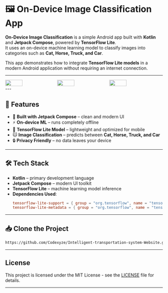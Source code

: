 # 🖼️ On-Device Image Classification App  

**On-Device Image Classification** is a simple Android app built with **Kotlin** and **Jetpack Compose**, powered by **TensorFlow Lite**.  
It uses an on-device machine learning model to classify images into categories such as **Cat, Horse, Truck, and Car**.  

This app demonstrates how to integrate **TensorFlow Lite models** in a modern Android application without requiring an internet connection.  

---

<div style="display: flex; flex-wrap: wrap;">
  <img src="https://github.com/user-attachments/assets/28590cea-b792-407b-b3c9-7f2bcd700cbd" width="33%" />
  <img src="https://github.com/user-attachments/assets/ea73a3db-5b8a-4505-8737-c87f0e6b7969" width="33%" />
  <img src="https://github.com/user-attachments/assets/0a30737e-55ed-4c09-80e7-7bb006deed61" width="33%" />
</div>
---

## 🚀 Features  

- 📱 **Built with Jetpack Compose** – clean and modern UI  
- ⚡ **On-device ML** – runs completely offline  
- 🧠 **TensorFlow Lite Model** – lightweight and optimized for mobile  
- 🐱 **Image Classification** – predicts between **Cat, Horse, Truck, and Car**  
- 🔒 **Privacy Friendly** – no data leaves your device  

---

## 🛠️ Tech Stack  

- **Kotlin** – primary development language  
- **Jetpack Compose** – modern UI toolkit  
- **TensorFlow Lite** – machine learning model inference  
- **Dependencies Used**:  
  ```toml
  tensorflow-lite-support = { group = "org.tensorflow", name = "tensorflow-lite-support", version.ref = "tensorflowLiteSupport" }
  tensorflow-lite-metadata = { group = "org.tensorflow", name = "tensorflow-lite-metadata", version.ref = "tensorflowLiteMetadata" }
  ```
---
## 📥 Clone the Project

```bash
https://github.com/Codexyze/Intelligent-transportation-system-Website.git

```
---
## License

This project is licensed under the MIT License - see the [LICENSE](LICENSE) file for details.

---

